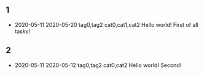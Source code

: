 ## 1
* 2020-05-11 2020-05-20 tag0,tag2 cat0,cat1,cat2 Hello world! First of all tasks!
## 2
* 2020-05-11 2020-05-12 tag0,tag2 cat0,cat2 Hello world! Second!
